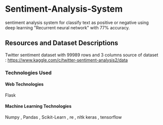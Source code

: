 # Sentiment-Analysis-System
sentiment analysis system for classify text as positive or negative using deep learning "Recurrent neural network" with 77% accuracy.

## Resources and Dataset Descriptions
Twitter sentiment dataset with 99989 rows and 3 columns
source of dataset : https://www.kaggle.com/c/twitter-sentiment-analysis2/data 

### Technologies Used
#### Web Technologies
Flask
#### Machine Learning Technologies
Numpy , Pandas , Scikit-Learn , re , nltk
keras , tensorflow


